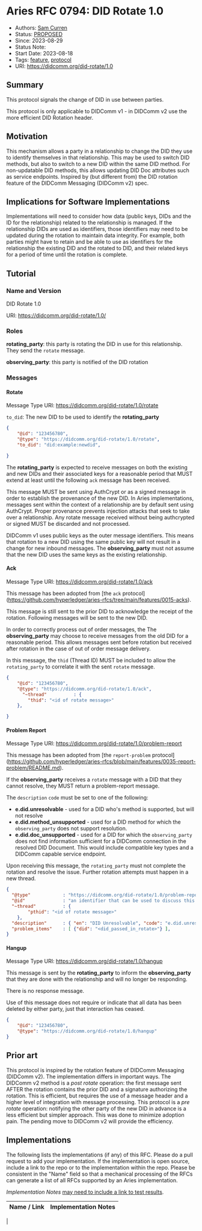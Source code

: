 # Aries RFC 0794: DID Rotate 1.0

- Authors: [Sam Curren](telegramsam@gmail.com)
- Status: [PROPOSED](/README.md#proposed)
- Since: 2023-08-29 
- Status Note: 
- Start Date: 2023-08-18 
- Tags: [feature](/tags.md#feature), [protocol](/tags.md#protocol)
- URI: https://didcomm.org/did-rotate/1.0

## Summary

This protocol signals the change of DID in use between parties.

This protocol is only applicable to DIDComm v1 - in DIDComm v2 use the more efficient DID Rotation header.

## Motivation

This mechanism allows a party in a relationship to change the DID they use to identify themselves in that relationship. This may be used to switch DID methods,
but also to switch to a new DID within the same DID method. For non-updatable DID methods, this allows updating DID Doc attributes such as service endpoints. Inspired by (but different from) the DID rotation feature of the DIDComm Messaging (DIDComm v2) spec.

## Implications for Software Implementations

Implementations will need to consider how data (public keys, DIDs and the ID for the relationship) related to the relationship is managed. If the relationship DIDs are used as identifiers, those identifiers may need to be updated during the rotation to maintain data integrity. For example, both parties might have to retain and be able to use as identifiers for the relationship the existing DID and the rotated to DID, and their related keys for a period of time until the rotation is complete.

## Tutorial

### Name and Version

DID Rotate 1.0

URI: https://didcomm.org/did-rotate/1.0/<messageType>

### Roles

**rotating_party**: this party is rotating the DID in use for this relationship. They send the `rotate` message.

**observing_party**: this party is notified of the DID rotation

### Messages

#### Rotate 

Message Type URI: https://didcomm.org/did-rotate/1.0/rotate

`to_did`: The new DID to be used to identify the **rotating_party**

```json
{
    "@id": "123456780",
    "@type": "https://didcomm.org/did-rotate/1.0/rotate",
    "to_did": "did:example:newdid",

}
```

The **rotating_party** is expected to receive messages on both the existing and new DIDs and their associated keys for a reasonable period that MUST extend at least until the following `ack` message has been received.

This message MUST be sent using AuthCrypt or as a signed message in order to establish the provenance of the new DID. In Aries implementations, messages sent within the context of a relationship are by default sent using AuthCrypt. Proper provenance prevents injection attacks that seek to take over a relationship. Any rotate message received without being authcrypted or signed MUST be discarded and not processed.

DIDComm v1 uses public keys as the outer message identifiers. This means that rotation to a new DID using the same public key will not result in a change for new inbound messages. The **observing_party** must not assume that the new DID uses the same keys as the existing relationship.

#### Ack

Message Type URI: https://didcomm.org/did-rotate/1.0/ack

This message has been adopted from [the `ack` protocol]
(https://github.com/hyperledger/aries-rfcs/tree/main/features/0015-acks).

This message is still sent to the prior DID to acknowledge the receipt of the rotation. Following messages will be sent to the new DID.

In order to correctly process out of order messages, the The **observing_party** may choose to receive messages from the old DID for a reasonable period. This allows messages sent before rotation but received after rotation in the case of out of order message delivery.

In this message, the `thid` (Thread ID) MUST be included to allow the `rotating_party` to correlate it with the sent `rotate` message.

```json
{
    "@id": "123456780",
    "@type": "https://didcomm.org/did-rotate/1.0/ack",
      "~thread"          : {
		"thid": "<id of rotate message>"
	},

}
```

#### Problem Report

Message Type URI: https://didcomm.org/did-rotate/1.0/problem-report

This message has been adopted from [the `report-problem` protocol]
(https://github.com/hyperledger/aries-rfcs/blob/main/features/0035-report-problem/README.md).

If the **observing_party** receives a `rotate` message with a DID that they cannot resolve, they MUST return a problem-report message.

The `description` `code` must be set to one of the following:
- **e.did.unresolvable** - used for a DID who's method is supported, but will not resolve
- **e.did.method_unsupported** - used for a DID method for which the `observing_party` does not support resolution.
- **e.did.doc_unsupported** - used for a DID for which the `observing_party` does not find information sufficient for a DIDComm connection in the resolved DID Document. This would include compatible key types and a DIDComm capable service endpoint.


Upon receiving this message, the `rotating_party` must not complete the rotation and resolve the issue. Further rotation attempts must happen in a new thread.

```json
{
  "@type"            : "https://didcomm.org/did-rotate/1.0/problem-report",
  "@id"              : "an identifier that can be used to discuss this error message",
  "~thread"          : {
		"pthid": "<id of rotate message>"
	},
  "description"      : { "en": "DID Unresolvable", "code": "e.did.unresolvable" },
  "problem_items"    : [ {"did": "<did_passed_in_rotate>"} ],
}
```

#### Hangup

Message Type URI: https://didcomm.org/did-rotate/1.0/hangup

This message is sent by the **rotating_party** to inform the **observing_party** that they are done with the relationship and will no longer be responding.

There is no response message.

Use of this message does not require or indicate that all data has been deleted by either party, just that interaction has ceased.

```json
{
    "@id": "123456780",
    "@type": "https://didcomm.org/did-rotate/1.0/hangup"
}
```

## Prior art

This protocol is inspired by the rotation feature of DIDComm Messaging (DIDComm v2). The implementation differs in important ways.
The DIDComm v2 method is a _post rotate_ operation: the first message sent AFTER the rotation contains the prior DID and a signature authorizing the rotation. This is efficient, but requires the use of a message header and a higher level of integration with message processing.
This protocol is a _pre rotate_ operation: notifying the other party of the new DID in advance is a less efficient but simpler approach. This was done to minimize adoption pain. The pending move to DIDComm v2 will provide the efficiency.

## Implementations

The following lists the implementations (if any) of this RFC. Please do a pull request to add your implementation. If the implementation is open source, include a link to the repo or to the implementation within the repo. Please be consistent in the "Name" field so that a mechanical processing of the RFCs can generate a list of all RFCs supported by an Aries implementation.

*Implementation Notes* [may need to include a link to test results](/README.md#accepted).

Name / Link | Implementation Notes
--- | ---
 |
